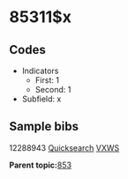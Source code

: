 # 85311$x

## Codes

-   Indicators
    -   First: 1
    -   Second: 1
-   Subfield: x

## Sample bibs

12288943 [Quicksearch](https://search.library.yale.edu/catalog/12288943) [VXWS](http://prodorbis.library.yale.edu:7014/vxws/GetHoldingsService?bibId=12288943)

**Parent topic:**[853](../../tags/853/853.md)

